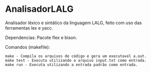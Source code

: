 # AnalisadorLALG
Analisador léxico e sintático da linguagem LALG, feito com uso das ferramentas lex e yacc.

Dependencias: Pacote flex e bison.

Comandos (makefile):
```
make - Compila os arquivos de código e gera um executavel a.out.
make test - Executa utilizando o arquivo input.txt como entrada.
make run - Executa utilizando a entrada padrão como entrada.
```

